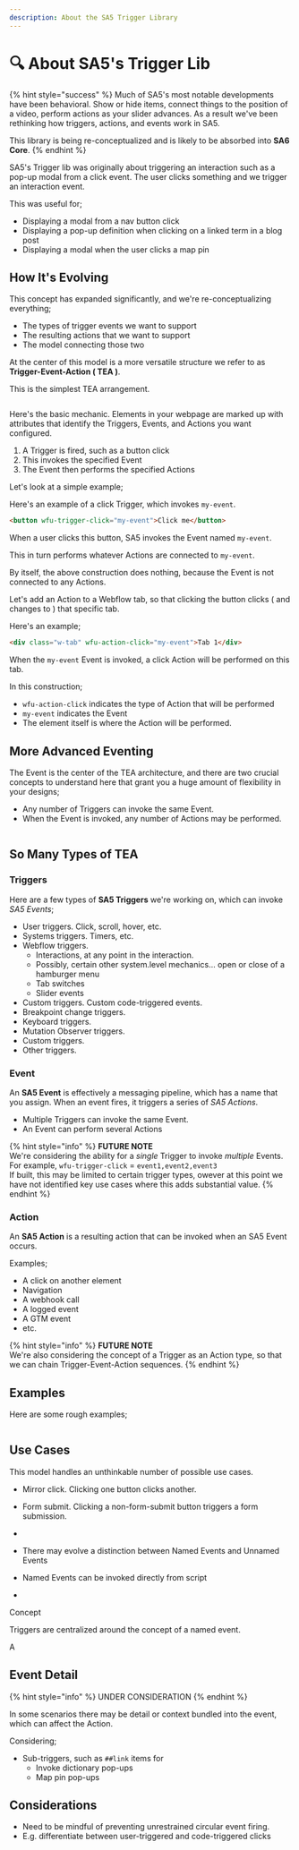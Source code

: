```yaml
---
description: About the SA5 Trigger Library
---
```


# 🔍 About SA5's Trigger Lib

{% hint style="success" %}
Much of SA5's most notable developments have been behavioral.  Show or hide items, connect things to the position of a video, perform actions as your slider advances. As a result we've been rethinking how triggers, actions, and events work in SA5.&#x20;

This library is being re-conceptualized and is likely to be absorbed into **SA6 Core**.&#x20;
{% endhint %}

SA5's Trigger lib was originally about triggering an interaction such as a pop-up modal from a click event.  The user clicks something and we trigger an interaction event.&#x20;

This was useful for;

* Displaying a modal from a nav button click
* Displaying a pop-up definition when clicking on a linked term in a blog post&#x20;
* Displaying a modal when the user clicks a map pin&#x20;

## How It's Evolving&#x20;

This concept has expanded significantly, and we're re-conceptualizing everything;

* The types of trigger events we want to support&#x20;
* The resulting actions that we want to support&#x20;
* The model connecting those two&#x20;

At the center of this model is a more versatile structure we refer to as **Trigger-Event-Action ( TEA )**.

This is the simplest TEA arrangement.&#x20;

<img src="../../.gitbook/assets/file.excalidraw (1).svg" alt="" class="gitbook-drawing">

Here's the basic mechanic.  Elements in your webpage are marked up with attributes that identify the Triggers, Events, and Actions you want configured.&#x20;

1. A Trigger is fired, such as a button click&#x20;
2. This invokes the specified Event&#x20;
3. The Event then performs the specified Actions&#x20;

Let's look at a simple example;&#x20;

Here's an example of a click Trigger, which invokes `my-event`.  &#x20;

```html
<button wfu-trigger-click="my-event">Click me</button> 
```

When a user clicks this button, SA5 invokes the Event named `my-event`.&#x20;

This in turn performs whatever Actions are connected to `my-event`.

By itself, the above construction does nothing, because the Event is not connected to any Actions.

Let's add an Action to a Webflow tab, so that clicking the button clicks ( and changes to ) that specific tab.&#x20;

Here's an example;&#x20;

```html
<div class="w-tab" wfu-action-click="my-event">Tab 1</div> 
```

When the `my-event` Event is invoked, a click Action will be performed on this tab.&#x20;

In this construction;

* `wfu-action-click` indicates the type of Action that will be performed&#x20;
* `my-event` indicates the Event&#x20;
* The element itself is where the Action will be performed.&#x20;

## More Advanced Eventing&#x20;

The Event is the center of the TEA architecture, and there are two crucial concepts to understand here that grant you a huge amount of flexibility in your designs;&#x20;

* Any number of Triggers can invoke the same Event.&#x20;
* When the Event is invoked, any number of Actions may be performed.&#x20;

<img src="../../.gitbook/assets/file.excalidraw (2).svg" alt="" class="gitbook-drawing">

## So Many Types of TEA&#x20;

### Triggers&#x20;

Here are a few types of **SA5 Triggers** we're working on, which can invoke _SA5 Events_;&#x20;

* User triggers.  Click, scroll, hover, etc.&#x20;
* Systems triggers.  Timers, etc.&#x20;
* Webflow triggers. &#x20;
  * Interactions, at any point in the interaction.&#x20;
  * Possibly, certain other system.level mechanics... open or close of a hamburger menu
  * Tab switches
  * Slider events&#x20;
* Custom triggers.  Custom code-triggered events. &#x20;
* Breakpoint change triggers.&#x20;
* Keyboard triggers.&#x20;
* Mutation Observer triggers. &#x20;
* Custom triggers. &#x20;
* Other triggers. &#x20;

### Event&#x20;

An **SA5 Event** is effectively a messaging pipeline, which has a name that you assign.  When an event fires, it triggers a series of _SA5 Actions_. &#x20;

* Multiple Triggers can invoke the same Event.&#x20;
* An Event can perform several Actions&#x20;

{% hint style="info" %}
**FUTURE NOTE** \
We're considering the ability for a _single_ Trigger to invoke _multiple_ Events. \
For example, `wfu-trigger-click` = `event1,event2,event3` \
If built, this may be limited to certain trigger types, owever at this point we have not identified key use cases where this adds substantial value.&#x20;
{% endhint %}

### Action&#x20;

An **SA5 Action** is a resulting action that can be invoked when an SA5 Event occurs.

Examples;

* A click on another element&#x20;
* Navigation
* A webhook call&#x20;
* A logged event&#x20;
* A GTM event&#x20;
* etc.&#x20;

{% hint style="info" %}
**FUTURE NOTE** \
We're also considering the concept of a Trigger as an Action type, so that we can chain Trigger-Event-Action sequences.&#x20;
{% endhint %}







## Examples&#x20;

Here are some rough examples;

<img src="../../.gitbook/assets/file.excalidraw.svg" alt="" class="gitbook-drawing">



## Use Cases&#x20;

This model handles an unthinkable number of possible use cases.

* Mirror click.  Clicking one button clicks another.&#x20;
* Form submit.  Clicking a non-form-submit button triggers a form submission.&#x20;
*













* There may evolve a distinction between Named Events and Unnamed Events
* Named Events can be invoked directly from script&#x20;
*







Concept

Triggers are centralized around the concept of a named event.

A&#x20;



## Event Detail&#x20;

{% hint style="info" %}
UNDER CONSIDERATION&#x20;
{% endhint %}

In some scenarios there may be detail or context bundled into the event, which can affect the Action.&#x20;

Considering;&#x20;

* Sub-triggers, such as `##link` items for&#x20;
  * Invoke dictionary pop-ups&#x20;
  * Map pin pop-ups&#x20;





## Considerations

* Need to be mindful of preventing unrestrained circular event firing.&#x20;
* E.g. differentiate between user-triggered and code-triggered clicks  &#x20;











